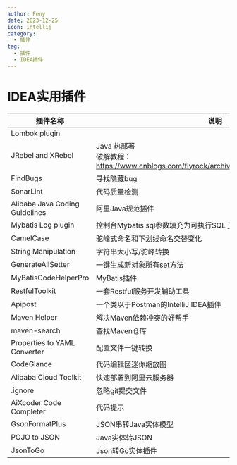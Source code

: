 ```yaml
---
author: Feny
date: 2023-12-25
icon: intellij
category:
  - 插件
tag:
  - 插件
  - IDEA插件
---
```


# IDEA实用插件
| 插件名称                       | 说明                                                         |
| ------------------------------ | ------------------------------------------------------------ |
| Lombok plugin                  |                                                              |
| JRebel and XRebel              | Java 热部署<br>破解教程：https://www.cnblogs.com/flyrock/archive/2019/09/23/11574617.html |
| FindBugs                       | 寻找隐藏bug                                                  |
| SonarLint                      | 代码质量检测                                                 |
| Alibaba Java Coding Guidelines | 阿里Java规范插件                                             |
| Mybatis Log plugin             | 控制台Mybatis sql参数填充为可执行SQL [下载插件](https://oss.feny.ink/blogs/Mybatis%20log%20plugin-2020.1-1.0.3.jar) |
| CamelCase                      | 驼峰式命名和下划线命名交替变化                               |
| String Manipulation            | 字符串大小写/驼峰转换                                        |
| GenerateAllSetter              | 一键生成新对象所有set方法                                    |
| MyBatisCodeHelperPro           | MyBatis插件                                                  |
| RestfulToolkit                 | 一套Restful服务开发辅助工具                                  |
| Apipost                        | 一个类以于Postman的IntelliJ IDEA插件                         |
| Maven Helper                   | 解决Maven依赖冲突的好帮手                                    |
| maven-search                   | 查找Maven仓库                                                |
| Properties to YAML Converter   | 配置文件一键转换                                             |
| CodeGlance                     | 代码编辑区迷你缩放图                                         |
| Alibaba Cloud Toolkit          | 快速部署到阿里云服务器                                       |
| .ignore                        | 忽略git提交文件                                              |
| AiXcoder Code Completer        | 代码提示                                                     |
| GsonFormatPlus                 | JSON串转Java实体模型                                         |
| POJO to JSON                   | Java实体转JSON                                               |
| JsonToGo                       | Json转Go实体插件                                             |
